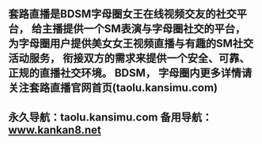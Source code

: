 套路直播是BDSM字母圈女王在线视频交友的社交平台， 
给主播提供一个SM表演与字母圈社交的平台，
为字母圈用户提供美女女王视频直播与有趣的SM社交活动服务， 
衔接双方的需求来提供一个安全、可靠、正规的直播社交环境。 
BDSM， 字母圈内更多详情请关注套路直播官网首页(taolu.kansimu.com)
----------------------------
永久导航：taolu.kansimu.com 
备用导航：www.kankan8.net
-------------------------------
